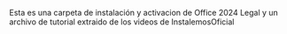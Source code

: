 Esta es una carpeta de instalación y activacion de Office 2024 Legal y un archivo de tutorial extraido de los videos de InstalemosOficial
